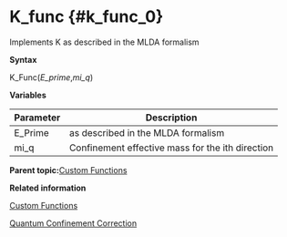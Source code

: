 # K\_func {#k_func_0}

Implements K as described in the MLDA formalism

**Syntax**

K\_Func\(*E\_prime*,*mi\_q*\)

**Variables**

|Parameter|Description|
|---------|-----------|
|E\_Prime|as described in the MLDA formalism|
|mi\_q|Confinement effective mass for the ith direction|

**Parent topic:**[Custom Functions](custom_functions.md)

**Related information**  


[Custom Functions](custom_functions.md)

[Quantum Confinement Correction](quantum_confinement.md)

